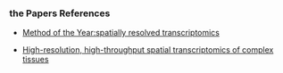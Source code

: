 ### the Papers References 


- [Method of the Year:spatially resolved transcriptomics](https://www.nature.com/articless41592-020-01033-y)

- [High-resolution, high-throughput spatial transcriptomics of complex tissues](https://www.illumina.com/content/dam/illumina/gcs/assembled-assets/marketing-literature/ilmn-nanostring-geomx-app-note-m-gl-00223/illmn-nanostring-geomx-app-note-m-gl-00223.pdf)